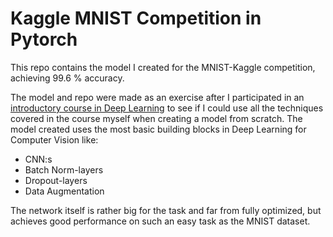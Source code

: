 # Kaggle MNIST Competition in Pytorch
This repo contains the model I created for the MNIST-Kaggle competition, achieving 99.6 % accuracy.

The model and repo were made as an exercise after I participated in an [introductory course in Deep Learning](https://niessner.github.io/I2DL/) to see if I could use all the techniques covered in the course myself when creating a model from scratch.
The model created uses the most basic building blocks in Deep Learning for Computer Vision like:
* CNN:s
* Batch Norm-layers
* Dropout-layers
* Data Augmentation

The network itself is rather big for the task and far from fully optimized, but achieves good performance on such an easy task as the MNIST dataset. 

